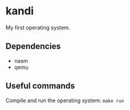 # kandi
My first operating system.

## Dependencies
 * nasm
 * qemu

## Useful commands
Compile and run the operating system: `make run`
